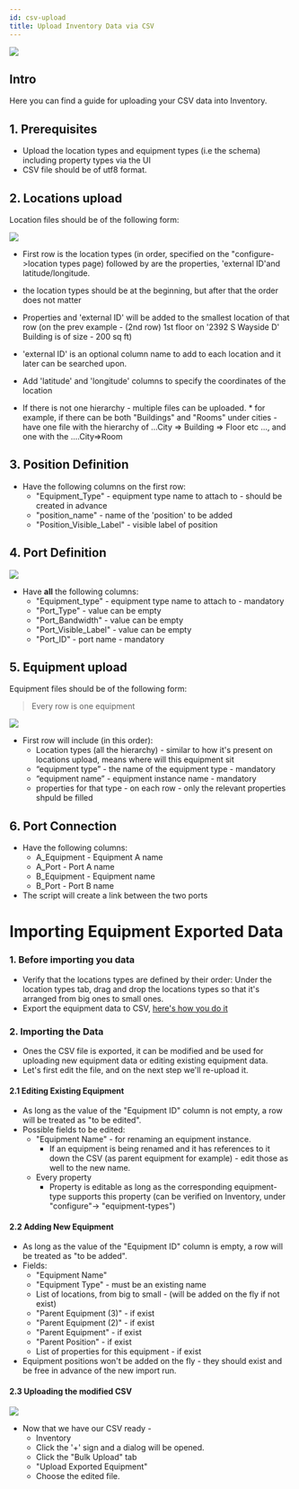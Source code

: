 ```yaml
---
id: csv-upload
title: Upload Inventory Data via CSV    
---
```


![](https://s3.amazonaws.com/purpleheadband.images/wiki/uploadmenu.png)

## Intro

Here you can find a guide for uploading your CSV data into Inventory.

## 1. Prerequisites

* Upload the location types and equipment types (i.e the schema) including property types via the UI
* CSV file should be of utf8 format.

## 2. Locations upload

Location files should be of the following form:

![](https://s3.amazonaws.com/purpleheadband.images/wiki/full_location.png)

* First row is the location types (in order, specified on the "configure->location types page) followed by are the properties, 'external ID'and latitude/longitude.
* the location  types should be at the beginning, but after  that the order does not matter
* Properties and 'external ID' will be added to the smallest location of that row (on the prev example - (2nd row) 1st floor on '2392 S Wayside D' Building is of size - 200 sq ft)
* 'external ID' is an optional column name to add to each location and it later can be searched upon.
* Add 'latitude' and 'longitude' columns to specify the coordinates of the location

* If there is not one hierarchy - multiple files can be uploaded.
      * for example, if there can be both "Buildings" and "Rooms" under cities - have one file with the hierarchy of ...City => Building => Floor etc ..., and one with the ....City=>Room

## 3. Position Definition

* Have the following columns on the first row:
   * "Equipment_Type" - equipment type name to attach to - should be created in advance
   * "position_name" - name of the 'position' to be added
   * "Position_Visible_Label" - visible label  of position

## 4. Port Definition

![](https://s3.amazonaws.com/purpleheadband.images/wiki/portDef.png)

* Have **all** the following columns:
   * "Equipment_type" - equipment type name to attach to - mandatory
   * "Port_Type"  - value can be empty
   * "Port_Bandwidth" - value can be empty
   * "Port_Visible_Label" - value can be empty
   * "Port_ID" - port name - mandatory

## 5. Equipment upload

 Equipment files should be of the following form:

> Every row is one equipment

![](https://s3.amazonaws.com/purpleheadband.images/wiki/equipfull.png)

* First row will include (in this order):
   * Location types (all the hierarchy) - similar to how it's present on locations upload, means where will this equipment sit
   * “equipment type”  - the name of the equipment type - mandatory
   * “equipment name”  - equipment instance name - mandatory
   * properties for that type - on each row - only the relevant properties shpuld be filled


## 6. Port Connection

* Have the following columns:
   * A_Equipment - Equipment A name
   * A_Port - Port A name
   * B_Equipment - Equipment name
   * B_Port - Port B name
* The script will create a link between the two ports


# Importing Equipment Exported Data


### 1. Before importing you data
* Verify that the locations types are defined by their order:
Under the location types tab, drag and drop the locations types so that it's arranged from big ones to small ones.
* Export the equipment data to CSV, [here's how you do it](equipment-export.md)
### 2. Importing the Data

* Ones the CSV file is exported, it can be modified and be used for uploading new equipment data or editing existing equipment data.
* Let's first edit the file, and on the next step we'll re-upload it.

#### 2.1 Editing Existing Equipment

* As long as the value of the "Equipment ID" column is not empty, a row will be treated as "to be edited".
* Possible fields to be edited:
   * "Equipment Name" - for renaming an equipment instance.
      * If an equipment is being renamed and it has references to it down the CSV (as parent equipment for example) - edit those as well to the new name.
   * Every property
      * Property is editable as long as the corresponding equipment-type supports this property (can be verified on Inventory, under "configure"-> "equipment-types")

#### 2.2 Adding New Equipment

* As long as the value of the "Equipment ID" column is empty, a row will be treated as "to be added".
* Fields:
   * "Equipment Name"
   * "Equipment Type" - must be an existing name
   * List of locations, from big to small - (will be added on the fly if not exist)
   * "Parent Equipment (3)" - if exist
   * "Parent Equipment (2)" - if exist
   * "Parent Equipment" - if exist
   * "Parent Position" - if exist
   * List of properties for this equipment - if exist
* Equipment positions won't be added on the fly - they should exist and be free in advance of the new import run.

#### 2.3 Uploading the modified CSV



![](https://s3.amazonaws.com/purpleheadband.images/wiki/exported_data_for_upload.png)

* Now that we have our CSV ready - 
   *  Inventory
   * Click the '+' sign and a dialog will be opened.
   * Click the "Bulk Upload" tab
   * "Upload Exported Equipment"
   * Choose the edited file.